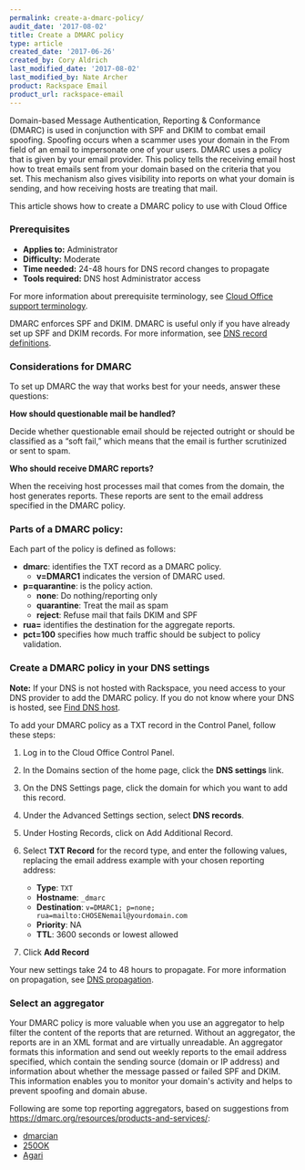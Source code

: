 ```yaml
---
permalink: create-a-dmarc-policy/
audit_date: '2017-08-02'
title: Create a DMARC policy
type: article
created_date: '2017-06-26'
created_by: Cory Aldrich
last_modified_date: '2017-08-02'
last_modified_by: Nate Archer
product: Rackspace Email
product_url: rackspace-email
---
```


Domain-based Message Authentication, Reporting & Conformance (DMARC) is used in
conjunction with SPF and DKIM to combat email spoofing. Spoofing occurs when a
scammer uses your domain in the From field of an email to impersonate one of your
users. DMARC uses a policy that is given by your email provider. This policy tells
the receiving email host how to treat emails sent from your domain based on the criteria
that you set. This mechanism also gives visibility into reports on what your domain is
sending, and how receiving hosts are treating that mail.

This article shows how to create a DMARC policy to use with Cloud Office

### Prerequisites

- **Applies to:** Administrator
- **Difficulty:** Moderate
- **Time needed:** 24-48 hours for DNS record changes to propagate
- **Tools required:** DNS host Administrator access

For more information about prerequisite terminology, see [Cloud Office support terminology](/how-to/cloud-office-support-terminology/).

DMARC enforces SPF and DKIM. DMARC is useful only if you have already set up SPF
and DKIM records. For more information, see [DNS record definitions](/how-to/dns-record-definitions).

### Considerations for DMARC

To set up DMARC the way that works best for your needs, answer these questions:

**How should questionable mail be handled?**

Decide whether questionable email should be rejected outright or should be classified
as a “soft fail,” which means that the email is further scrutinized or sent to spam.

**Who should receive DMARC reports?**

When the receiving host processes mail that comes from the domain, the host
generates reports. These reports are sent to the email address specified in the DMARC
policy.
    
### Parts of a DMARC policy:

Each part of the policy is defined as follows:

 - **dmarc**: identifies the TXT record as a DMARC policy.
    - **v=DMARC1** indicates the version of DMARC used.
  - **p=quarantine**: is the policy action.
    - **none**: Do nothing/reporting only
    - **quarantine**: Treat the mail as spam
    - **reject**: Refuse mail that fails DKIM and SPF
  - **rua=** identifies the destination for the aggregate reports.
  - **pct=100** specifies how much traffic should be subject to policy validation.

### Create a DMARC policy in your DNS settings

**Note:** If your DNS is not hosted with Rackspace, you need access to your DNS provider to add the DMARC policy. If you do not know where your DNS is hosted, see [Find DNS host](/how-to/find-dns-host).

To add your DMARC policy as a TXT record in the Control Panel, follow these steps:

1. Log in to the Cloud Office Control Panel.
2. In the Domains section of the home page, click the **DNS settings** link.
3. On the DNS Settings page, click the domain for which you want to add this record.
4. Under the Advanced Settings section, select **DNS records**.
5. Under Hosting Records, click on Add Additional Record.
6. Select **TXT Record** for the record type, and enter the following values, replacing the email address example with your chosen reporting address:

   - **Type**: `TXT`
   - **Hostname**: `_dmarc`
   - **Destination**: `v=DMARC1; p=none; rua=mailto:CHOSENemail@yourdomain.com`
   - **Priority**: NA
   - **TTL**: 3600 seconds or lowest allowed

7. Click **Add Record**

Your new settings take 24 to 48 hours to propagate. For more information on propagation, see [DNS propagation](/how-to/dns-record-definitions#dns-propagation). 

### Select an aggregator

Your DMARC policy is more valuable when you use an aggregator to help filter the
content of the reports that are returned. Without an aggregator, the reports are in an
XML format and are virtually unreadable. An aggregator formats this information and
send out weekly reports to the email address specified, which contain the sending
source (domain or IP address) and information about whether the message passed or
failed SPF and DKIM. This information enables you to monitor your domain's activity
and helps to prevent spoofing and domain abuse.

Following are some top reporting aggregators, based on suggestions from
https://dmarc.org/resources/products-and-services/:

- [dmarcian](http://dmarcian.com)
- [250OK](http://250OK.com)
- [Agari](http://agari.com)



